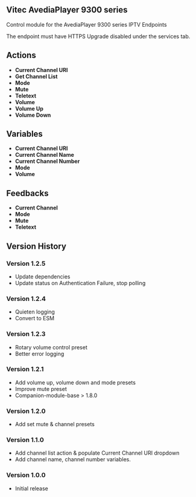 ## Vitec AvediaPlayer 9300 series

Control module for the AvediaPlayer 9300 series IPTV Endpoints

The endpoint must have HTTPS Upgrade disabled under the services tab.

## Actions

- **Current Channel URI**
- **Get Channel List**
- **Mode**
- **Mute**
- **Teletext**
- **Volume**
- **Volume Up**
- **Volume Down**

## Variables

- **Current Channel URI**
- **Current Channel Name**
- **Current Channel Number**
- **Mode**
- **Volume**

## Feedbacks

- **Current Channel**
- **Mode**
- **Mute**
- **Teletext**

## Version History

### Version 1.2.5

- Update dependencies
- Update status on Authentication Failure, stop polling

### Version 1.2.4

- Quieten logging
- Convert to ESM

### Version 1.2.3

- Rotary volume control preset
- Better error logging

### Version 1.2.1

- Add volume up, volume down and mode presets
- Improve mute preset
- Companion-module-base > 1.8.0

### Version 1.2.0

- Add set mute & channel presets

### Version 1.1.0

- Add channel list action & populate Current Channel URI dropdown
- Add channel name, channel number variables.

### Version 1.0.0

- Initial release
